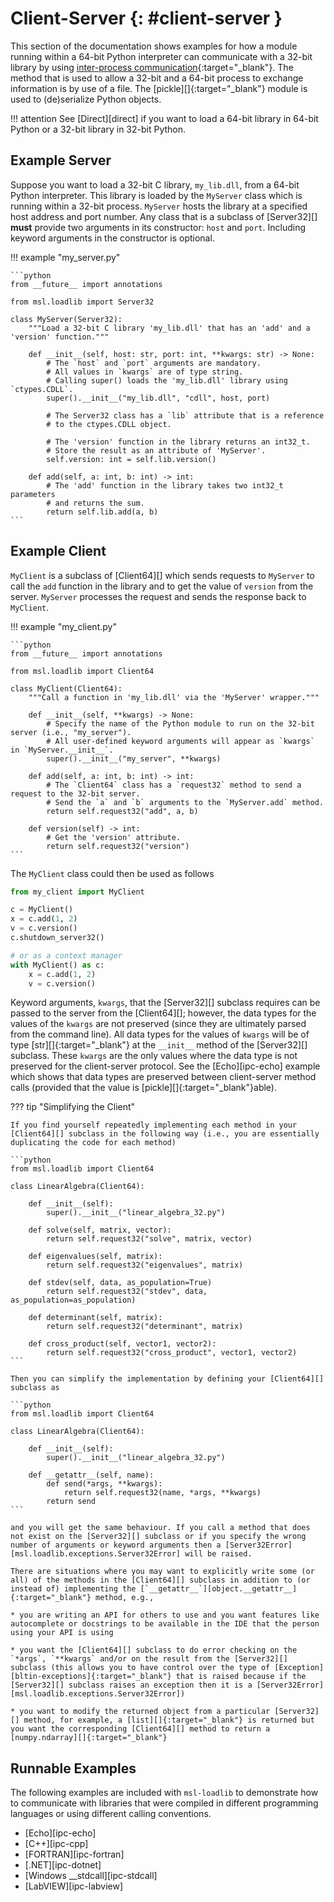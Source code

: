 # Client-Server {: #client-server }

This section of the documentation shows examples for how a module running within a 64-bit Python interpreter can communicate with a 32-bit library by using [inter-process communication][]{:target="_blank"}. The method that is used to allow a 32-bit and a 64-bit process to exchange information is by use of a file. The [pickle][]{:target="_blank"} module is used to (de)serialize Python objects.

!!! attention
    See [Direct][direct] if you want to load a 64-bit library in 64-bit Python or a 32-bit library in 32-bit Python.

## Example Server

Suppose you want to load a 32-bit C library, `my_lib.dll`, from a 64-bit Python interpreter. This library is loaded by the `MyServer` class which is running within a 32-bit process. `MyServer` hosts the library at a specified host address and port number. Any class that is a subclass of [Server32][] **must** provide two arguments in its constructor: `host` and `port`. Including keyword arguments in the constructor is optional.

!!! example "my_server.py"

    ```python
    from __future__ import annotations

    from msl.loadlib import Server32

    class MyServer(Server32):
        """Load a 32-bit C library 'my_lib.dll' that has an 'add' and a 'version' function."""

        def __init__(self, host: str, port: int, **kwargs: str) -> None:
            # The `host` and `port` arguments are mandatory.
            # All values in `kwargs` are of type string.
            # Calling super() loads the 'my_lib.dll' library using `ctypes.CDLL`.
            super().__init__("my_lib.dll", "cdll", host, port)

            # The Server32 class has a `lib` attribute that is a reference
            # to the ctypes.CDLL object.

            # The 'version' function in the library returns an int32_t.
            # Store the result as an attribute of 'MyServer'.
            self.version: int = self.lib.version()

        def add(self, a: int, b: int) -> int:
            # The 'add' function in the library takes two int32_t parameters
            # and returns the sum.
            return self.lib.add(a, b)
    ```

## Example Client

`MyClient` is a subclass of [Client64][] which sends requests to `MyServer` to call the `add` function in the library and to get the value of `version` from the server. `MyServer` processes the request and sends the response back to `MyClient`.

!!! example "my_client.py"

    ```python
    from __future__ import annotations

    from msl.loadlib import Client64

    class MyClient(Client64):
        """Call a function in 'my_lib.dll' via the 'MyServer' wrapper."""

        def __init__(self, **kwargs) -> None:
            # Specify the name of the Python module to run on the 32-bit server (i.e., "my_server").
            # All user-defined keyword arguments will appear as `kwargs` in `MyServer.__init__`.
            super().__init__("my_server", **kwargs)

        def add(self, a: int, b: int) -> int:
            # The `Client64` class has a `request32` method to send a request to the 32-bit server.
            # Send the `a` and `b` arguments to the `MyServer.add` method.
            return self.request32("add", a, b)

        def version(self) -> int:
            # Get the 'version' attribute.
            return self.request32("version")
    ```

The `MyClient` class could then be used as follows

```python
from my_client import MyClient

c = MyClient()
x = c.add(1, 2)
v = c.version()
c.shutdown_server32()

# or as a context manager
with MyClient() as c:
    x = c.add(1, 2)
    v = c.version()
```

Keyword arguments, `kwargs`, that the [Server32][] subclass requires can be passed to the server from the [Client64][]; however, the data types for the values of the `kwargs` are not preserved (since they are ultimately parsed from the command line). All data types for the values of `kwargs` will be of type [str][]{:target="_blank"} at the `__init__` method of the [Server32][] subclass. These `kwargs` are the only values where the data type is not preserved for the client-server protocol. See the [Echo][ipc-echo] example which shows that data types are preserved between client-server method calls (provided that the value is [pickle][]{:target="_blank"}able).

??? tip "Simplifying the Client"

    If you find yourself repeatedly implementing each method in your [Client64][] subclass in the following way (i.e., you are essentially duplicating the code for each method)

    ```python
    from msl.loadlib import Client64

    class LinearAlgebra(Client64):

        def __init__(self):
            super().__init__("linear_algebra_32.py")

        def solve(self, matrix, vector):
            return self.request32("solve", matrix, vector)

        def eigenvalues(self, matrix):
            return self.request32("eigenvalues", matrix)

        def stdev(self, data, as_population=True)
            return self.request32("stdev", data, as_population=as_population)

        def determinant(self, matrix):
            return self.request32("determinant", matrix)

        def cross_product(self, vector1, vector2):
            return self.request32("cross_product", vector1, vector2)
    ```

    Then you can simplify the implementation by defining your [Client64][] subclass as

    ```python
    from msl.loadlib import Client64

    class LinearAlgebra(Client64):

        def __init__(self):
            super().__init__("linear_algebra_32.py")

        def __getattr__(self, name):
            def send(*args, **kwargs):
                return self.request32(name, *args, **kwargs)
            return send
    ```

    and you will get the same behaviour. If you call a method that does not exist on the [Server32][] subclass or if you specify the wrong number of arguments or keyword arguments then a [Server32Error][msl.loadlib.exceptions.Server32Error] will be raised.

    There are situations where you may want to explicitly write some (or all) of the methods in the [Client64][] subclass in addition to (or instead of) implementing the [`__getattr__`][object.__getattr__]{:target="_blank"} method, e.g.,

    * you are writing an API for others to use and you want features like autocomplete or docstrings to be available in the IDE that the person using your API is using

    * you want the [Client64][] subclass to do error checking on the `*args`, `**kwargs` and/or on the result from the [Server32][] subclass (this allows you to have control over the type of [Exception][bltin-exceptions]{:target="_blank"} that is raised because if the [Server32][] subclass raises an exception then it is a [Server32Error][msl.loadlib.exceptions.Server32Error])

    * you want to modify the returned object from a particular [Server32][] method, for example, a [list][]{:target="_blank"} is returned but you want the corresponding [Client64][] method to return a [numpy.ndarray][]{:target="_blank"}

## Runnable Examples

The following examples are included with `msl-loadlib` to demonstrate how to communicate with libraries that were compiled in different programming languages or using different calling conventions.

* [Echo][ipc-echo]
* [C++][ipc-cpp]
* [FORTRAN][ipc-fortran]
* [.NET][ipc-dotnet]
* [Windows __stdcall][ipc-stdcall]
* [LabVIEW][ipc-labview]

[inter-process communication]: https://en.wikipedia.org/wiki/Inter-process_communication
